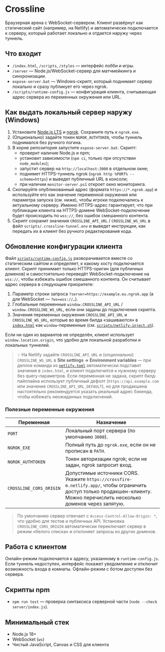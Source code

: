 # Crossline

Браузерная арена с WebSocket-сервером. Клиент развёрнут как статический сайт (например, на Netlify)
и автоматически подключается к серверу, который работает локально и отдается наружу через туннель.

## Что входит

- `/index.html`, `/scripts`, `/styles` — интерфейс лобби и игры.
- `/server` — Node.js/WebSocket-сервер для матчмейкинга и синхронизации.
- `expose-server.bat` — Windows-скрипт, который поднимает сервер локально и сразу публикует его через ngrok.
- `/scripts/runtime-config.js` — конфигурация клиента, считывающая адрес сервера из переменных окружения или URL.

## Как выдать локальный сервер наружу (Windows)

1. Установите [Node.js LTS](https://nodejs.org/) и [ngrok](https://ngrok.com/). Сохраните путь к `ngrok.exe`.
2. (Опционально) задайте токен `NGROK_AUTHTOKEN`, чтобы туннель поднимался без ручного логина.
3. В корне репозитория запустите `expose-server.bat`. Скрипт:
   - проверит наличие Node.js и npm;
   - установит зависимости (`npm ci`, только при отсутствии `node_modules`);
   - запустит сервер на `http://localhost:3000` в отдельном окне;
   - поднимет HTTPS-туннель ngrok (`ngrok http %PORT% --scheme=https`) и выведет публичный URL в консоли;
   - при наличии `monitor-server.ps1` откроет окно мониторинга.
4. Скопируйте опубликованный адрес (формата `https://*.ngrok.app`) и используйте его как значение переменной
   окружения или параметра запуска (см. ниже), чтобы игроки подключались к актуальному серверу. Именно HTTPS-адрес
   гарантирует, что при публикации клиента на HTTPS-домене WebSocket-подключение будет происходить по `wss://`,
   без ошибок смешанного контента.
5. Скрипт сохранит значения `CROSSLINE_API_URL` / `CROSSLINE_WS_URL` в файл `scripts/.crossline-tunnel.env` и
   выведет инструкции, как передать их в клиент без ручного редактирования кода.

## Обновление конфигурации клиента

Файл [`scripts/runtime-config.js`](scripts/runtime-config.js) разворачивается вместе со статическим сайтом и
определяет, к какому хосту подключается клиент. Скрипт принимает только HTTPS-оригин (для публичных доменов) и
самостоятельно переведёт WebSocket-подключение на `wss://`, чтобы избежать ошибок смешанного контента.
Он считывает адрес сервера в следующем приоритете:

1. Параметр строки запроса `?server=https://example.eu.ngrok.app` (а для WebSocket — `?ws=wss://…`).
2. Глобальные переменные `window.CROSSLINE_API_URL` / `window.CROSSLINE_WS_URL`, если они заданы до подключения скрипта.
3. Значения переменных окружения `CROSSLINE_API_URL` и `CROSSLINE_WS_URL`, которые во время билда «зашиваются» в
   [`index.html`](index.html) как `window`-переменные (см. [`scripts/netlify-inject.sh`](scripts/netlify-inject.sh)).

Если ни один из вариантов не определён, клиент использует `window.location.origin`, что удобно для локальной разработки
и локальных туннелей.

> 💡 На Netlify задайте `CROSSLINE_API_URL` и (опционально) `CROSSLINE_WS_URL` в **Site settings → Environment variables** —
> при деплое команда из [`netlify.toml`](netlify.toml) автоматически подставит значения в `index.html`, и клиент подключится к
> нужному серверу без query-параметров. Если переменная не задана, скрипт билд-пайплайна использует публичный дефолт
> (`https://api.example.com` или значение `CROSSLINE_API_URL_DEFAULT`), но для продакшена настоятельно рекомендуется
> указать реальный адрес бэкенда, чтобы избежать неожиданных подключений.

### Полезные переменные окружения

| Переменная        | Назначение                                                      |
|-------------------|-----------------------------------------------------------------|
| `PORT`            | Локальный порт сервера (по умолчанию `3000`).                   |
| `NGROK_EXE`       | Полный путь до `ngrok.exe`, если он не прописан в `PATH`.       |
| `NGROK_AUTHTOKEN` | Токен авторизации ngrok; если не задан, ngrok запросит вход.    |
| `CROSSLINE_CORS_ORIGIN` | Допустимые источники CORS. Укажите `https://crossfire-m.netlify.app/`, чтобы ограничить доступ только продакшен-клиенту. Можно перечислить несколько доменов через запятую. |

> По умолчанию сервер отвечает с `Access-Control-Allow-Origin: *`, что удобно для тестов и публичных API. Установка `CROSSLINE_CORS_ORIGIN` автоматически переключает сервер в режим «белого списка» и отклоняет запросы из других доменов.

## Работа с клиентом

Онлайн-режим подключается к адресу, указанному в `runtime-config.js`. Если туннель недоступен,
интерфейс покажет уведомление и отключит возможность входа в комнаты. Офлайн-режим с ботом доступен без сервера.

## Скрипты npm

- `npm run test` — проверка синтаксиса серверной части (`node --check server/index.js`).

## Минимальный стек

- Node.js 18+
- WebSocket (`ws`)
- Чистый JavaScript, Canvas и CSS для клиента

